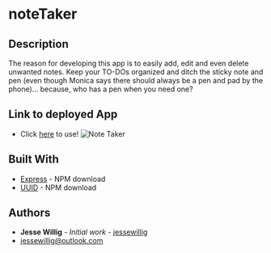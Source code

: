 # noteTaker

## Description
The reason for developing this app is to easily add, edit and even delete unwanted notes. Keep your TO-DOs organized and ditch the sticky note and pen (even though Monica says there should always be a pen and pad by the phone)... because, who has a pen when you need one? 

## Link to deployed App
* Click [here]() to use!
![Note Taker]()


## Built With

* [Express](https://www.npmjs.com/package/express) - NPM download
* [UUID](https://www.npmjs.com/package/uuid) - NPM download


## Authors

* **Jesse Willig** - *Initial work* - [jessewillig](https://github.com/jessewillig)
* [jessewillig@outlook.com](mailto:jessewillig@outlook.com)